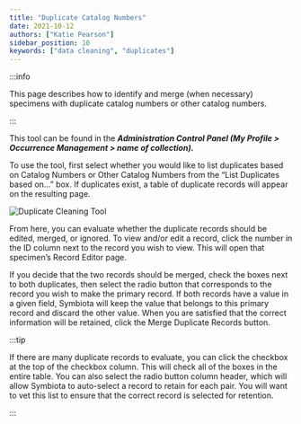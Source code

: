 ```yaml
---
title: "Duplicate Catalog Numbers"
date: 2021-10-12
authors: ["Katie Pearson"]
sidebar_position: 10
keywords: ["data cleaning", "duplicates"]
---
```


:::info

This page describes how to identify and merge (when necessary) specimens with duplicate catalog numbers or other catalog numbers.

:::

This tool can be found in the **_Administration Control Panel (My Profile > Occurrence Management > name of collection)._**

To use the tool, first select whether you would like to list duplicates based on Catalog Numbers or Other Catalog Numbers from the “List Duplicates based on...” box. If duplicates exist, a table of duplicate records will appear on the resulting page.

![Duplicate Cleaning Tool](/img/dupecatnums.png)

From here, you can evaluate whether the duplicate records should be edited, merged, or ignored. To view and/or edit a record, click the number in the ID column next to the record you wish to view. This will open that specimen’s Record Editor page.

If you decide that the two records should be merged, check the boxes next to both duplicates, then select the radio button that corresponds to the record you wish to make the primary record. If both records have a value in a given field, Symbiota will keep the value that belongs to this primary record and discard the other value. When you are satisfied that the correct information will be retained, click the Merge Duplicate Records button.

:::tip

If there are many duplicate records to evaluate, you can click the checkbox at the top of the checkbox column. This will check all of the boxes in the entire table. You can also select the radio button column header, which will allow Symbiota to auto-select a record to retain for each pair. You will want to vet this list to ensure that the correct record is selected for retention.

:::
